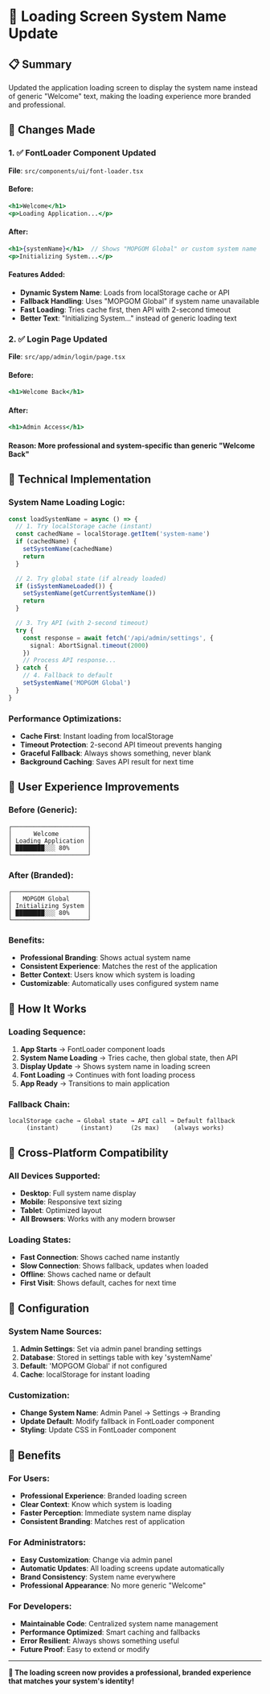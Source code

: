 # 🔄 Loading Screen System Name Update

## 📋 Summary
Updated the application loading screen to display the system name instead of generic "Welcome" text, making the loading experience more branded and professional.

## 🎯 Changes Made

### **1. ✅ FontLoader Component Updated**
**File**: `src/components/ui/font-loader.tsx`

#### **Before:**
```jsx
<h1>Welcome</h1>
<p>Loading Application...</p>
```

#### **After:**
```jsx
<h1>{systemName}</h1>  // Shows "MOPGOM Global" or custom system name
<p>Initializing System...</p>
```

#### **Features Added:**
- **Dynamic System Name**: Loads from localStorage cache or API
- **Fallback Handling**: Uses "MOPGOM Global" if system name unavailable
- **Fast Loading**: Tries cache first, then API with 2-second timeout
- **Better Text**: "Initializing System..." instead of generic loading text

### **2. ✅ Login Page Updated**
**File**: `src/app/admin/login/page.tsx`

#### **Before:**
```jsx
<h1>Welcome Back</h1>
```

#### **After:**
```jsx
<h1>Admin Access</h1>
```

#### **Reason**: More professional and system-specific than generic "Welcome Back"

## 🔧 Technical Implementation

### **System Name Loading Logic:**
```typescript
const loadSystemName = async () => {
  // 1. Try localStorage cache (instant)
  const cachedName = localStorage.getItem('system-name')
  if (cachedName) {
    setSystemName(cachedName)
    return
  }

  // 2. Try global state (if already loaded)
  if (isSystemNameLoaded()) {
    setSystemName(getCurrentSystemName())
    return
  }

  // 3. Try API (with 2-second timeout)
  try {
    const response = await fetch('/api/admin/settings', { 
      signal: AbortSignal.timeout(2000)
    })
    // Process API response...
  } catch {
    // 4. Fallback to default
    setSystemName('MOPGOM Global')
  }
}
```

### **Performance Optimizations:**
- **Cache First**: Instant loading from localStorage
- **Timeout Protection**: 2-second API timeout prevents hanging
- **Graceful Fallback**: Always shows something, never blank
- **Background Caching**: Saves API result for next time

## 🎨 User Experience Improvements

### **Before (Generic):**
```
┌─────────────────────┐
│      Welcome        │
│ Loading Application │
│ ████████░░░ 80%     │
└─────────────────────┘
```

### **After (Branded):**
```
┌─────────────────────┐
│   MOPGOM Global     │
│ Initializing System │
│ ████████░░░ 80%     │
└─────────────────────┘
```

### **Benefits:**
- **Professional Branding**: Shows actual system name
- **Consistent Experience**: Matches the rest of the application
- **Better Context**: Users know which system is loading
- **Customizable**: Automatically uses configured system name

## 🔄 How It Works

### **Loading Sequence:**
1. **App Starts** → FontLoader component loads
2. **System Name Loading** → Tries cache, then global state, then API
3. **Display Update** → Shows system name in loading screen
4. **Font Loading** → Continues with font loading process
5. **App Ready** → Transitions to main application

### **Fallback Chain:**
```
localStorage cache → Global state → API call → Default fallback
     (instant)      (instant)     (2s max)    (always works)
```

## 📱 Cross-Platform Compatibility

### **All Devices Supported:**
- **Desktop**: Full system name display
- **Mobile**: Responsive text sizing
- **Tablet**: Optimized layout
- **All Browsers**: Works with any modern browser

### **Loading States:**
- **Fast Connection**: Shows cached name instantly
- **Slow Connection**: Shows fallback, updates when loaded
- **Offline**: Shows cached name or default
- **First Visit**: Shows default, caches for next time

## 🎯 Configuration

### **System Name Sources:**
1. **Admin Settings**: Set via admin panel branding settings
2. **Database**: Stored in settings table with key 'systemName'
3. **Default**: 'MOPGOM Global' if not configured
4. **Cache**: localStorage for instant loading

### **Customization:**
- **Change System Name**: Admin Panel → Settings → Branding
- **Update Default**: Modify fallback in FontLoader component
- **Styling**: Update CSS in FontLoader component

## 🚀 Benefits

### **For Users:**
- **Professional Experience**: Branded loading screen
- **Clear Context**: Know which system is loading
- **Faster Perception**: Immediate system name display
- **Consistent Branding**: Matches rest of application

### **For Administrators:**
- **Easy Customization**: Change via admin panel
- **Automatic Updates**: All loading screens update automatically
- **Brand Consistency**: System name everywhere
- **Professional Appearance**: No more generic "Welcome"

### **For Developers:**
- **Maintainable Code**: Centralized system name management
- **Performance Optimized**: Smart caching and fallbacks
- **Error Resilient**: Always shows something useful
- **Future Proof**: Easy to extend or modify

---

**🎉 The loading screen now provides a professional, branded experience that matches your system's identity!**
